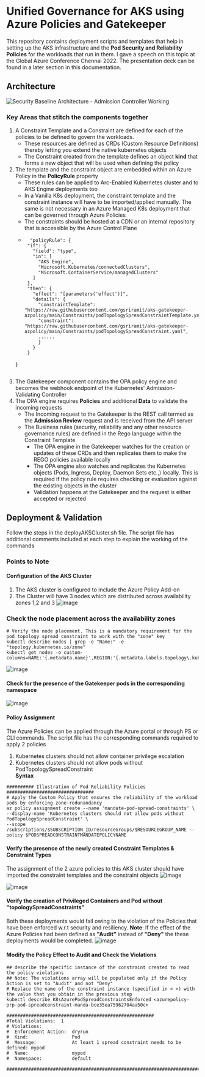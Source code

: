 # Unified Governance for AKS using Azure Policies and Gatekeeper
This repository contains deployment scripts and templates that help in setting up the AKS infrastructure and the **Pod Security and Reliability Policies** for the workloads that run in them. I gave a speech on this topic at the Global Azure Conference Chennai 2022. The presentation deck can be found in a later section in this documentation.

## Architecture
![Security Baseline Architecture - Admission Controller Working](https://user-images.githubusercontent.com/13979783/167291464-e5490bf0-6e75-4919-86ec-b59ac381a047.png)

### Key Areas that stitch the components together
1. A Constraint Template and a Constraint are defined for each of the policies to be defined to govern the workloads.
   - These resources are defined as CRDs (Custom Resource Definitions) thereby letting you extend the native kubernetes objects
   - The Constraint created from the template defines an object **kind** that forms a new object that will be used when defining the policy 
2. The template and the constraint object are embedded within an Azure Policy in the **PolicyRule** property
   - These rules can be applied to Arc-Enabled Kubernetes cluster and to AKS Engine deployments too
   - In a Vanilla K8s deployment, the constraint template and the constraint instance will have to be imported/applied manually. The same is not necessary in an Azure Managed K8s deployment that can be governed through Azure Policies
   - The constraints should be hosted at a CDN or an internal repository that is accessible by the Azure Control Plane
   - ```
       "policyRule": {
      "if": {
        "field": "type",
        "in": [
          "AKS Engine",
          "Microsoft.Kubernetes/connectedClusters",
          "Microsoft.ContainerService/managedClusters"
        ]
      },
      "then": {
        "effect": "[parameters('effect')]",
        "details": {
          "constraintTemplate": "https://raw.githubusercontent.com/gsriramit/aks-gatekeeper-azpolicy/main/Constraints/podTopologySpreadConstraintTemplate.yaml",
          "constraint": "https://raw.githubusercontent.com/gsriramit/aks-gatekeeper-azpolicy/main/Constraints/podTopologySpreadConstraint.yaml",
          ......
          }
        }
      }
    }
    ```
3. The Gatekeeper component contains the OPA policy engine and becomes the webhook endpoint of the Kubernetes' Admission-Validating Controller
4. The OPA engine requires **Policies** and additional **Data** to validate the incoming requests
   - The Incoming request to the Gatekeeper is the REST call termed as the **Admission Review**  request and is received from the API server
   - The Business rules (security, reliability and any other resource governance rules) are defined in the Rego language within the Constraint Template 
     - The OPA engine in the Gatekeeper watches for the creation or updates of these CRDs and then replicates them to make the REGO policies available locally
     - The OPA engine also watches and replicates the Kubernetes objects (Pods, Ingress, Deploy, Daemon Sets etc.,) locally. This is required if the policy rule requires checking or evaluation against the existing objects in the cluster
     - Validation happens at the Gatekeeper and the request is either accepted or rejected


## Deployment & Validation 
Follow the steps in the deployAKSCluster.sh file. The script file has additional comments included at each step to explain the working of the commands  

### Points to Note

#### Configuration of the AKS Cluster
1. The AKS cluster is configured to include the Azure Policy Add-on 
2. The Cluster will have 3 nodes which are distributed across availability zones 1,2 and 3
![image](https://user-images.githubusercontent.com/13979783/167292181-5654da73-595e-450e-9157-574331ca8eaf.png)

### Check the node placement across the availability zones
```
# Verify the node placement. This is a mandatory requirement for the pod topology spread constraint to work with the "zone" key
kubectl describe nodes | grep -e "Name:" -e "topology.kubernetes.io/zone"
kubectl get nodes -o custom-columns=NAME:'{.metadata.name}',REGION:'{.metadata.labels.topology\.kubernetes\.io/region}',ZONE:'{metadata.labels.topology\.kubernetes\.io/zone}'
```
![image](https://user-images.githubusercontent.com/13979783/167292509-dfef43ac-34ee-4638-807a-d5ba34e455e7.png)

#### Check for the presence of the Gatekeeper pods in the corresponding namespace
![image](https://user-images.githubusercontent.com/13979783/167292552-7156b848-0eda-4be1-9e88-2e5e0b9f06f6.png)

#### Policy Assignment 
The Azure Policies can be applied through the Azure portal or through PS or CLI commands. The script file has the corresponding commands required to apply 2 policies 
1. Kubernetes clusters should not allow container privilege escalation
2. Kubernetes clusters should not allow pods without PodTopologySpreadConstraint  
**Syntax**
```
########## Illustration of Pod Reliability Policies ################################
# Apply the Custom Policy that ensures the reliability of the workload pods by enforcing zone-redunandancy
az policy assignment create --name 'mandate-pod-spread-constraints' \
--display-name 'Kubernetes clusters should not allow pods without PodTopologySpreadConstraint' \
--scope /subscriptions/$SUBSCRIPTION_ID/resourceGroups/$RESOURCEGROUP_NAME --policy $PODSPREADCONSTRAINTMANDATEPOLICYNAME
```

#### Verify the presence of the newly created Constraint Templates & Constraint Types
The assignment of the 2 azure policies to this AKS cluster should have imported the constraint templates and the constraint objects 
![image](https://user-images.githubusercontent.com/13979783/167292715-1c283996-2064-4840-82aa-0fc64d18a624.png)

![image](https://user-images.githubusercontent.com/13979783/167292817-78759e6d-68bb-4dcc-ab52-ef8643a1361d.png)

#### Verify the creation of Privileged Containers and Pod without "topologySpreadConstraints"
Both these deployments would fail owing to the violation of the Policies that have been enforced w.r.t security and resiliency. **Note**: If the effect of the Azure Policies had been defined as **"Audit"** instead of **"Deny"** the these deployments would be completed. 
![image](https://user-images.githubusercontent.com/13979783/167292919-dbf10b51-f440-4b92-b54e-fbabd50d1aec.png)

#### Modify the Policy Effect to Audit and Check the Violations
```
## describe the specific instance of the constraint created to read the policy violations
## Note: The violations array will be populated only if the Policy Action is set to "Audit" and not "Deny"
# Replace the name of the constraint instance (specified in < >) with the value that you obtain in the previous step
kubectl describe K8sAzurePodSpreadConstraintsEnforced <azurepolicy-prp-pod-spreadconstraint-manda-bce35ea75962704aa50c>

######################################################
#Total Violations:  1
# Violations:
#  Enforcement Action:  dryrun
#  Kind:                Pod
#  Message:             At least 1 spread constraint needs to be defined: mypod
#  Name:                mypod
#  Namespace:           default    

##############################################################################
```



